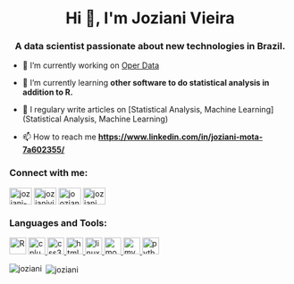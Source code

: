 <h1 align="center">Hi 👋, I'm Joziani Vieira</h1>
<h3 align="center">A data scientist passionate about new technologies in Brazil.</h3>

- 🔭 I’m currently working on [Oper Data](https://operdata.com.br/)

- 🌱 I’m currently learning **other software to do statistical analysis in addition to R.**

- 📝 I regulary write articles on [Statistical Analysis, Machine Learning](Statistical Analysis, Machine Learning)

- 📫 How to reach me **https://www.linkedin.com/in/joziani-mota-7a602355/**

<p align="left">
<h3 align="left">Connect with me:</h3>
<a href="https://linkedin.com/in/joziani-mota-7a602355" target="blank"><img align="center" src="https://cdn.jsdelivr.net/npm/simple-icons@3.0.1/icons/linkedin.svg" alt="joziani-mota-7a602355" height="30" width="40" /></a>
<a href="https://kaggle.com/jozianivieira" target="blank"><img align="center" src="https://cdn.jsdelivr.net/npm/simple-icons@3.0.1/icons/kaggle.svg" alt="jozianivieira" height="30" width="40" /></a>
<a href="https://instagram.com/jooziani" target="blank"><img align="center" src="https://cdn.jsdelivr.net/npm/simple-icons@3.0.1/icons/instagram.svg" alt="jooziani" height="30" width="40" /></a>
<a href="https://www.youtube.com/c/joziani mota" target="blank"><img align="center" src="https://cdn.jsdelivr.net/npm/simple-icons@3.0.1/icons/youtube.svg" alt="joziani mota" height="30" width="40" /></a>
</p>

<h3 align="left">Languages and Tools:</h3>
<p align="left"> <a target="_blank" rel="noopener noreferrer" href="https://camo.githubusercontent.com/a38e00afb9885dca99e1b724c21bdf089cec5247/68747470733a2f2f7777772e726d696e696e672e636f6d2e62722f77702d636f6e74656e742f75706c6f6164732f323031352f30382f5253747564696f2d42616c6c2e706e67"><img src="https://camo.githubusercontent.com/a38e00afb9885dca99e1b724c21bdf089cec5247/68747470733a2f2f7777772e726d696e696e672e636f6d2e62722f77702d636f6e74656e742f75706c6f6164732f323031352f30382f5253747564696f2d42616c6c2e706e67" alt="R" title="R" width="30" height="30" data-canonical-src="https://www.rmining.com.br/wp-content/uploads/2015/08/RStudio-Ball.png" style="max-width:100%;"></a> <a href="https://www.w3schools.com/cpp/" target="_blank"> <img src="https://devicons.github.io/devicon/devicon.git/icons/cplusplus/cplusplus-original.svg" alt="cplusplus" width="30" height="30"/> </a> <a href="https://www.w3schools.com/css/" target="_blank"> <img src="https://devicons.github.io/devicon/devicon.git/icons/css3/css3-original-wordmark.svg" alt="css3" width="30" height="30"/> </a> <a href="https://www.w3.org/html/" target="_blank"> <img src="https://devicons.github.io/devicon/devicon.git/icons/html5/html5-original-wordmark.svg" alt="html5" width="30" height="30"/> </a> <a href="https://www.linux.org/" target="_blank"> <img src="https://devicons.github.io/devicon/devicon.git/icons/linux/linux-original.svg" alt="linux" width="30" height="30"/> </a> <a href="https://www.mongodb.com/" target="_blank"> <img src="https://devicons.github.io/devicon/devicon.git/icons/mongodb/mongodb-original-wordmark.svg" alt="mongodb" width="30" height="30"/> </a> <a href="https://www.mysql.com/" target="_blank"> <img src="https://devicons.github.io/devicon/devicon.git/icons/mysql/mysql-original-wordmark.svg" alt="mysql" width="30" height="30"/> </a><a href="https://www.python.org" target="_blank"> <img src="https://devicons.github.io/devicon/devicon.git/icons/python/python-original.svg" alt="python" width="30" height="30"/> </a> </p>

<p><img align="left" src="https://github-readme-stats.vercel.app/api/top-langs/?username=joziani&layout=compact" alt="joziani" /></p>

<p>&nbsp;<img align="center" src="https://github-readme-stats.vercel.app/api?username=joziani&show_icons=true" alt="joziani" /></p>

